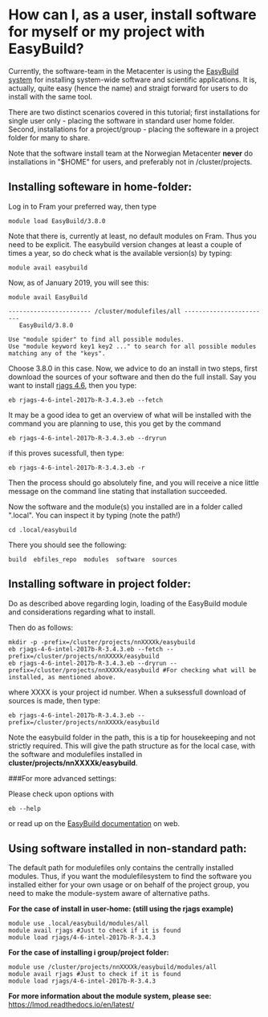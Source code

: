 # How can I, as a user, install software for myself or my project with EasyBuild?

Currently, the software-team in the Metacenter is using the [EasyBuild system](https://easybuild.readthedocs.io/en/latest/) for installing system-wide software and scientific applications. It is, actually, quite easy (hence the name) and straigt forward for users to do install with the same tool.

There are two distinct scenarios covered in this tutorial; first installations for single user only - placing the software in standard user home folder. Second, installations for a project/group - placing the softeware in a project folder for many to share. 

Note that the software install team at the Norwegian Metacenter **never** do installations in "$HOME" for users, and preferably not in /cluster/projects.

## Installing softeware in home-folder:

Log in to Fram your preferred way, then type

	module load EasyBuild/3.8.0 

Note that there is, currently at least, no default modules on Fram. Thus you need to be explicit. The easybuild version changes at least a couple of times a year, so do check what is the available version(s) by typing:

	module avail easybuild

Now, as of January 2019, you will see this:
	
	module avail EasyBuild

	----------------------- /cluster/modulefiles/all ------------------------
	   EasyBuild/3.8.0

	Use "module spider" to find all possible modules.
	Use "module keyword key1 key2 ..." to search for all possible modules
	matching any of the "keys".

Choose 3.8.0 in this case. Now, we advice to do an install in two steps, first download the sources of your software and then do the full install. Say you want to install [rjags 4.6](http://cran.r-project.org/web/packages/rjags), then you type:

	eb rjags-4-6-intel-2017b-R-3.4.3.eb --fetch

It may be a good idea to get an overview of what will be installed with the command you are planning to use, this you get by the command

	eb rjags-4-6-intel-2017b-R-3.4.3.eb --dryrun

if this proves sucessfull, then type:

	eb rjags-4-6-intel-2017b-R-3.4.3.eb -r
	
Then the process should go absolutely fine, and you will receive a nice little message on the command line stating that installation succeeded. 

Now the software and the module(s) you installed are in a folder called ".local". You can inspect it by typing (note the path!)

	cd .local/easybuild

There you should see the following:

	build  ebfiles_repo  modules  software  sources

## Installing software in project folder:

Do as described above regarding login, loading of the EasyBuild module and considerations regarding what to install. 

Then do as follows:

	mkdir -p -prefix=/cluster/projects/nnXXXXk/easybuild
	eb rjags-4-6-intel-2017b-R-3.4.3.eb --fetch --prefix=/cluster/projects/nnXXXXk/easybuild
	eb rjags-4-6-intel-2017b-R-3.4.3.eb --dryrun --prefix=/cluster/projects/nnXXXXk/easybuild #For checking what will be installed, as mentioned above.
	
where XXXX is your project id number. When a suksessfull download of sources is made, then type:

	eb rjags-4-6-intel-2017b-R-3.4.3.eb --prefix=/cluster/projects/nnXXXXk/easybuild

Note the easybuild folder in the path, this is a tip for housekeeping and not strictly required. This will give the path structure as for the local case, with the software and modulefiles installed in **cluster/projects/nnXXXXk/easybuild**. 

###For more advanced settings:

Please check upon options with

	eb --help

or read up on the [EasyBuild documentation](https://easybuild.readthedocs.io/en/latest/) on web. 

## Using software installed in non-standard path:

The default path for modulefiles only contains the centrally installed modules. Thus, if you want the modulefilesystem to find the software you installed either for your own usage or on behalf of the project group, you need to make the module-system aware of alternative paths. 

**For the case of install in user-home: (still using the rjags example)**

	module use .local/easybuild/modules/all 
	module avail rjags #Just to check if it is found
	module load rjags/4-6-intel-2017b-R-3.4.3
	
	
**For the case of installing i group/project folder:**

	module use /cluster/projects/nnXXXXk/easybuild/modules/all
	module avail rjags #Just to check if it is found
	module load rjags/4-6-intel-2017b-R-3.4.3
		
**For more information about the module system, please see:** <https://lmod.readthedocs.io/en/latest/>

